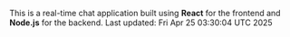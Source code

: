 This is a real-time chat application built using **React** for the frontend and **Node.js** for the backend.
Last updated: Fri Apr 25 03:30:04 UTC 2025
